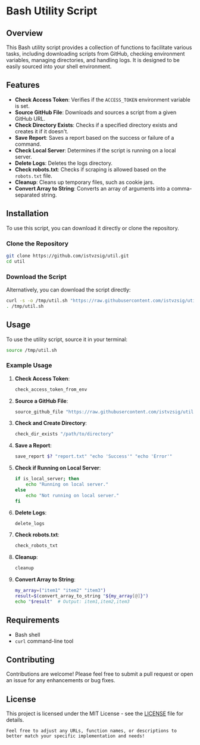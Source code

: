 # Bash Utility Script

## Overview

This Bash utility script provides a collection of functions to facilitate various tasks, including downloading scripts from GitHub, checking environment variables, managing directories, and handling logs. It is designed to be easily sourced into your shell environment.

## Features

- **Check Access Token**: Verifies if the `ACCESS_TOKEN` environment variable is set.
- **Source GitHub File**: Downloads and sources a script from a given GitHub URL.
- **Check Directory Exists**: Checks if a specified directory exists and creates it if it doesn't.
- **Save Report**: Saves a report based on the success or failure of a command.
- **Check Local Server**: Determines if the script is running on a local server.
- **Delete Logs**: Deletes the logs directory.
- **Check robots.txt**: Checks if scraping is allowed based on the `robots.txt` file.
- **Cleanup**: Cleans up temporary files, such as cookie jars.
- **Convert Array to String**: Converts an array of arguments into a comma-separated string.

## Installation

To use this script, you can download it directly or clone the repository.

### Clone the Repository

```bash
git clone https://github.com/istvzsig/util.git
cd util
```

### Download the Script

Alternatively, you can download the script directly:

```bash
curl -s -o /tmp/util.sh "https://raw.githubusercontent.com/istvzsig/util/master/util.sh"
. /tmp/util.sh
```

## Usage

To use the utility script, source it in your terminal:

```bash
source /tmp/util.sh
```

### Example Usage

1. **Check Access Token**:

   ```bash
   check_access_token_from_env
   ```

2. **Source a GitHub File**:

   ```bash
   source_github_file "https://raw.githubusercontent.com/istvzsig/util/master/another_script.sh"
   ```

3. **Check and Create Directory**:

   ```bash
   check_dir_exists "/path/to/directory"
   ```

4. **Save a Report**:

   ```bash
   save_report $? "report.txt" "echo 'Success'" "echo 'Error'"
   ```

5. **Check if Running on Local Server**:

   ```bash
   if is_local_server; then
       echo "Running on local server."
   else
       echo "Not running on local server."
   fi
   ```

6. **Delete Logs**:

   ```bash
   delete_logs
   ```

7. **Check robots.txt**:

   ```bash
   check_robots_txt
   ```

8. **Cleanup**:

   ```bash
   cleanup
   ```

9. **Convert Array to String**:

   ```bash
   my_array=("item1" "item2" "item3")
   result=$(convert_array_to_string "${my_array[@]}")
   echo "$result"  # Output: item1,item2,item3
   ```

## Requirements

- Bash shell
- `curl` command-line tool

## Contributing

Contributions are welcome! Please feel free to submit a pull request or open an issue for any enhancements or bug fixes.

## License

This project is licensed under the MIT License - see the [LICENSE](LICENSE) file for details.

```
Feel free to adjust any URLs, function names, or descriptions to better match your specific implementation and needs!
```

